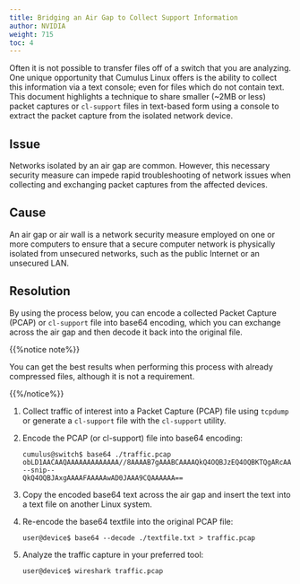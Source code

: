 ```yaml
---
title: Bridging an Air Gap to Collect Support Information
author: NVIDIA
weight: 715
toc: 4
---
```


Often it is not possible to transfer files off of a switch that you are analyzing. One unique opportunity that Cumulus Linux offers is the ability to collect this information via a text console; even for files which do not contain text. This document highlights a technique to share smaller (\~2MB or less) packet captures or `cl-support` files in text-based form using a console to extract the packet capture from the isolated network device.

## Issue

Networks isolated by an air gap are common. However, this necessary security measure can impede rapid troubleshooting of network issues when collecting and exchanging packet captures from the affected devices.

## Cause

An air gap or air wall is a network security measure employed on one or more computers to ensure that a secure computer network is physically isolated from unsecured networks, such as the public Internet or an unsecured LAN.

## Resolution

By using the process below, you can encode a collected Packet Capture (PCAP) or `cl-support` file into base64 encoding, which you can exchange across the air gap and then decode it back into the original file.

{{%notice note%}}

You can get the best results when performing this process with already compressed files, although it is not a requirement.

{{%/notice%}}

1.  Collect traffic of interest into a Packet Capture (PCAP) file using `tcpdump` or generate a `cl-support` file with the `cl-support` utility.

2.  Encode the PCAP (or cl-support) file into base64 encoding:  

        cumulus@switch$ base64 ./traffic.pcap
        obLD1AACAAQAAAAAAAAAAAAA//8AAAAB7gAAABCAAAAQkQ4OQBJzEQ4OQBKTQgARcAA
        --snip--
        QkQ4OQBJAxgAAAAFAAAAAwAD0JAAA9CQAAAAAA==

3.  Copy the encoded base64 text across the air gap and insert the text
    into a text file on another Linux system.

4.  Re-encode the base64 textfile into the original PCAP file:  

        user@device$ base64 --decode ./textfile.txt > traffic.pcap

5.  Analyze the traffic capture in your preferred tool:

        user@device$ wireshark traffic.pcap
